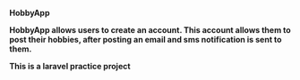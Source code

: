 <p><b>HobbyApp<b></p>
HobbyApp allows users to create an account. This account allows them to post their hobbies, after posting an email and sms notification is sent to them.
<p>This is a laravel practice project</p>
